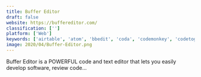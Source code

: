 ```yaml
---
title: Buffer Editor
draft: false 
website: https://buffereditor.com/
classification: ['']
platform: ['Web']
keywords: ['airtable', 'atom', 'bbedit', 'coda', 'codemonkey', 'codetogo', 'codeanywhere', 'coder', 'gusto', 'koder_code_editor', 'notion.so', 'nova', 'streamline_icons', 'swift_playgrounds', 'visual_studio_code']
image: 2020/04/Buffer-Editor.png
---
```

Buffer Editor is a POWERFUL code and text editor that lets you easily develop software, review code...